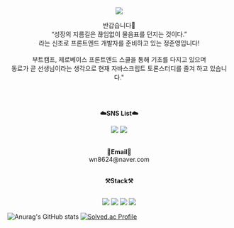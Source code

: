 <div align="center">
    <img src="https://capsule-render.vercel.app/api?type=Cylinder&color=FFFFFF&height=200&section=header&text=Junyeong's%20Github👋&fontSize=70&fontColor=0404B4"/>
    <p >
    반갑습니다👐 <br>
    “성장의 지름길은 끊임없이 물음표를 던지는 것이다.” <br>
    라는 신조로 프론트엔드 개발자를 준비하고 있는 정준영입니다!<br><br>
    부트캠프, 제로베이스 프론트엔드 스쿨을 통해 기초를 다지고 있으며<br>
    동료가 곧 선생님이라는 생각으로 현재 자바스크립트 토론스터디를 즐겨 하고 있습니다."
    </p><br><br>
    <p ><Strong >☁️SNS List☁️</Strong></p>
    <a href="https://velog.io/@wn8624" target="_blank"><img src="https://img.shields.io/badge/Velog-20C997?style=flat-square&logo=Velog&logoColor=white"/></a>
    <a href="https://www.instagram.com/0_0eong/" target="_blank"><img src="https://img.shields.io/badge/instagram-E4405F?style=flat-square&logo=instagram&logoColor=white"/></a><br><br>
    <p ><Strong >📧Email📧</Strong><br>wn8624@naver.com</p><br>
    <Strong>⚒️Stack⚒️</Strong><br><br>
    <p align="center" display="inline-block">
        <img src="https://img.shields.io/badge/HTML5-E34F26?style=for-the-badge&logo=HTML5&logoColor=white"> 
        <img src="https://img.shields.io/badge/CSS3-1572B6?style=for-the-badge&logo=css3&logoColor=white">
        <img src="https://img.shields.io/badge/JavaScript-F7DF1E?style=for-the-badge&logo=JavaScript&logoColor=white">
        <img src="https://img.shields.io/badge/Node.js-339933?style=for-the-badge&logo=Node.js&logoColor=white">
    </p>
</div>

![Anurag's GitHub stats](https://github-readme-stats.vercel.app/api?username=junjeeong&show_icons=true&theme=default)
[![Solved.ac Profile](http://mazassumnida.wtf/api/v2/generate_badge?boj=wn8624)](https://solved.ac/wn8624/)
